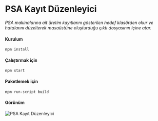 # PSA Kayıt Düzenleyici

*PSA makinalarına ait üretim kayıtlarını gösterilen hedef klasörden okur ve hatalarını düzelterek masaüstüne oluşturduğu çıktı dosyasının içine atar.*

#### Kurulum

```
npm install
```


#### Çalıştırmak için

```
npm start
```


#### Paketlemek için

```
npm run-script build
```


#### Görünüm
![PSA Kayıt Düzenleyici](https://raw.githubusercontent.com/qencezero/PSA-Kayit-Duzenleyici/master/image.png)


